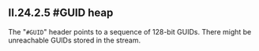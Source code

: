 ## II.24.2.5 #GUID heap

The "`#GUID`" header points to a sequence of 128-bit GUIDs. There might be unreachable GUIDs stored in the stream.
